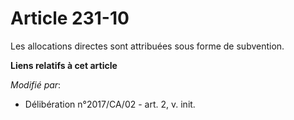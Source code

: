 # Article 231-10

Les allocations directes sont attribuées sous forme de subvention.

**Liens relatifs à cet article**

_Modifié par_:

  - Délibération n°2017/CA/02 - art. 2, v. init.
